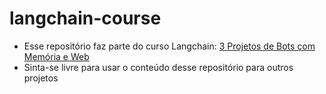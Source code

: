 # langchain-course
- Esse repositório faz parte do curso Langchain: [3 Projetos de Bots com Memória e Web](https://www.udemy.com/course/3-projetos-langchain/?referralCode=AD162B94E30632CA3109)
- Sinta-se livre para usar o conteúdo desse repositório para outros projetos

